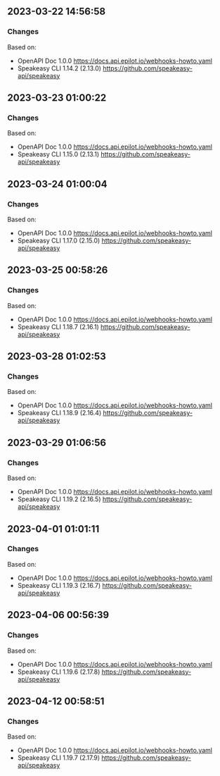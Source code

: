 

## 2023-03-22 14:56:58
### Changes
Based on:
- OpenAPI Doc 1.0.0 https://docs.api.epilot.io/webhooks-howto.yaml
- Speakeasy CLI 1.14.2 (2.13.0) https://github.com/speakeasy-api/speakeasy

## 2023-03-23 01:00:22
### Changes
Based on:
- OpenAPI Doc 1.0.0 https://docs.api.epilot.io/webhooks-howto.yaml
- Speakeasy CLI 1.15.0 (2.13.1) https://github.com/speakeasy-api/speakeasy

## 2023-03-24 01:00:04
### Changes
Based on:
- OpenAPI Doc 1.0.0 https://docs.api.epilot.io/webhooks-howto.yaml
- Speakeasy CLI 1.17.0 (2.15.0) https://github.com/speakeasy-api/speakeasy

## 2023-03-25 00:58:26
### Changes
Based on:
- OpenAPI Doc 1.0.0 https://docs.api.epilot.io/webhooks-howto.yaml
- Speakeasy CLI 1.18.7 (2.16.1) https://github.com/speakeasy-api/speakeasy

## 2023-03-28 01:02:53
### Changes
Based on:
- OpenAPI Doc 1.0.0 https://docs.api.epilot.io/webhooks-howto.yaml
- Speakeasy CLI 1.18.9 (2.16.4) https://github.com/speakeasy-api/speakeasy

## 2023-03-29 01:06:56
### Changes
Based on:
- OpenAPI Doc 1.0.0 https://docs.api.epilot.io/webhooks-howto.yaml
- Speakeasy CLI 1.19.2 (2.16.5) https://github.com/speakeasy-api/speakeasy

## 2023-04-01 01:01:11
### Changes
Based on:
- OpenAPI Doc 1.0.0 https://docs.api.epilot.io/webhooks-howto.yaml
- Speakeasy CLI 1.19.3 (2.16.7) https://github.com/speakeasy-api/speakeasy

## 2023-04-06 00:56:39
### Changes
Based on:
- OpenAPI Doc 1.0.0 https://docs.api.epilot.io/webhooks-howto.yaml
- Speakeasy CLI 1.19.6 (2.17.8) https://github.com/speakeasy-api/speakeasy

## 2023-04-12 00:58:51
### Changes
Based on:
- OpenAPI Doc 1.0.0 https://docs.api.epilot.io/webhooks-howto.yaml
- Speakeasy CLI 1.19.7 (2.17.9) https://github.com/speakeasy-api/speakeasy